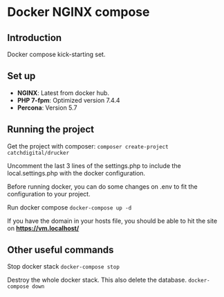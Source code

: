 # Docker NGINX compose

## Introduction

Docker compose kick-starting set.

## Set up

* **NGINX**: Latest from docker hub.
* **PHP 7-fpm**: Optimized version 7.4.4
* **Percona**: Version 5.7

## Running the project

Get the project with composer:
`composer create-project catchdigital/drucker`

Uncomment the last 3 lines of the settings.php to include the local.settings.php with the docker configuration.

Before running docker, you can do some changes on .env to fit the configuration to your project.

Run docker compose
`docker-compose up -d`

If you have the domain in your hosts file, you should be able to hit the site on **https://vm.localhost/**

## Other useful commands
Stop docker stack
`docker-compose stop`

Destroy the whole docker stack. This also delete the database.
`docker-compose down`
